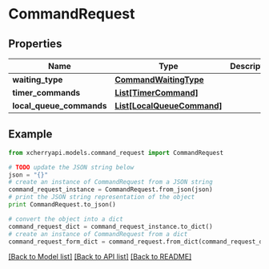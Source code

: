 # CommandRequest


## Properties

Name | Type | Description | Notes
------------ | ------------- | ------------- | -------------
**waiting_type** | [**CommandWaitingType**](CommandWaitingType.md) |  | 
**timer_commands** | [**List[TimerCommand]**](TimerCommand.md) |  | [optional] 
**local_queue_commands** | [**List[LocalQueueCommand]**](LocalQueueCommand.md) |  | [optional] 

## Example

```python
from xcherryapi.models.command_request import CommandRequest

# TODO update the JSON string below
json = "{}"
# create an instance of CommandRequest from a JSON string
command_request_instance = CommandRequest.from_json(json)
# print the JSON string representation of the object
print CommandRequest.to_json()

# convert the object into a dict
command_request_dict = command_request_instance.to_dict()
# create an instance of CommandRequest from a dict
command_request_form_dict = command_request.from_dict(command_request_dict)
```
[[Back to Model list]](../README.md#documentation-for-models) [[Back to API list]](../README.md#documentation-for-api-endpoints) [[Back to README]](../README.md)


